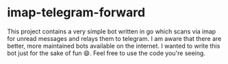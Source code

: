 # imap-telegram-forward

This project contains a very simple bot written in go which scans via imap for unread messages and relays them to telegram. I am aware that there are better, more maintained bots available on the internet. I wanted to write this bot just for the sake of fun :smile:. Feel free to use the code you're seeing.